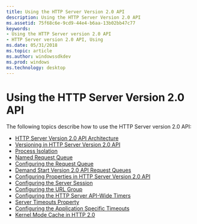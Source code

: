 ```yaml
---
title: Using the HTTP Server Version 2.0 API
description: Using the HTTP Server Version 2.0 API
ms.assetid: 75f68c6e-9cd9-44e4-b6aa-13b02bb47c77
keywords:
- Using the HTTP Server version 2.0 API
- HTTP Server version 2.0 API, Using
ms.date: 05/31/2018
ms.topic: article
ms.author: windowssdkdev
ms.prod: windows
ms.technology: desktop
---
```


# Using the HTTP Server Version 2.0 API

The following topics describe how to use the HTTP Server version 2.0 API:

-   [HTTP Server Version 2.0 API Architecture](http-version-2-0-architecture.md)
-   [Versioning in HTTP Server Version 2.0 API](versioning-in-http-2-0.md)
-   [Process Isolation](process-isolation.md)
-   [Named Request Queue](named-request-queue.md)
-   [Configuring the Request Queue](configuring-the-request-queue.md)
-   [Demand Start Version 2.0 API Request Queues](demand-start-on-version-2-0-request-queues.md)
-   [Configuring Properties in HTTP Server Version 2.0 API](configuring-properties-in-http-version-2-0.md)
-   [Configuring the Server Session](configuring-the-server-session.md)
-   [Configuring the URL Group](configuring-the-url-group.md)
-   [Configuring the HTTP Server API-Wide Timers](configuring-the-http-server-api-wide-timers.md)
-   [Server Timeouts Property](server-timeouts-property.md)
-   [Configuring the Application Specific Timeouts](configuring-the-application-specific-timeouts.md)
-   [Kernel Mode Cache in HTTP 2.0](kernel-mode-cache-in-http-2-0.md)

 

 




